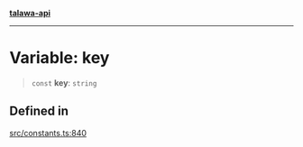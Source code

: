 [**talawa-api**](../../README.md)

***

# Variable: key

> `const` **key**: `string`

## Defined in

[src/constants.ts:840](https://github.com/Suyash878/talawa-api/blob/e4413cec641a837926071678fed3c7f67234e31e/src/constants.ts#L840)
